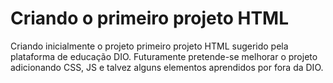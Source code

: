# Criando o primeiro projeto HTML
Criando inicialmente o projeto primeiro projeto HTML sugerido pela plataforma de educação DIO.
Futuramente pretende-se melhorar o projeto adicionando CSS, JS e talvez alguns elementos aprendidos por fora da DIO.